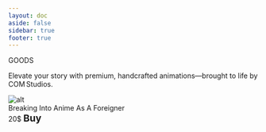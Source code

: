 ```yaml
---
layout: doc
aside: false
sidebar: true
footer: true
---
```


<div class="flex flex-col justify-center items-center">
    <div class="text-4xl font-medium">GOODS</div>
    <p class="text-lg font-medium text-center">Elevate your story with premium, handcrafted animations—brought to life by COM Studios.</p>
</div>

<section class="mt-20">
<div class="flex flex-col-3 justify-center items-center gap-4">
    <div class="border-3 border-[var(--vp-c-brand-1)] rounded-xl p-3 max-w-75">
    <img class="w-full max-h-full object-cover rounded-xl"src="https://public-files.gumroad.com/4x4fl9ieft81glgmq9upj90je62n" alt="alt">
      <div class="flex flex-col justify-center items-center">
        <div class="mt-4 text-xl p-1 mb-2">Breaking Into Anime As A Foreigner</div>
        <div class="flex flex-row gap-20 items-center font-medium text-xl">20$
        <a class="button" href="https://cyrusrebello.gumroad.com/l/rkqdj" target="_blank">Buy</a>
        </div>
      </div>
    </div>
</div>
</section>

<style scoped>

a {
  color: var(--vp-c-brand-1);
  font-size: 1.2rem;
  font-weight: bold;
  text-decoration: none;
}

</style>
